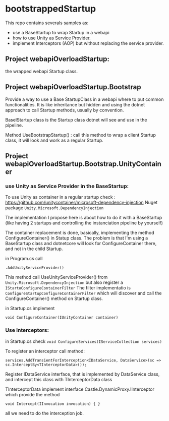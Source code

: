 # bootstrappedStartup

This repo contains severals samples as:

- use a BaseStartup to wrap Startup in a webapi
- how to use Unity as Service Provider. 
- implement Interceptors (AOP) but without replacing the service provider.

## Project webapiOverloadStartup:

the wrapped webapi Startup class.

## Project webapiOverloadStartup.Bootstrap

Provide a way to use a Base StartupClass in a webapi where to put common functionalities. 
It is like inheritance but hidden and using the dotnet approach to call Startup methods, usually by convention.

BaseIStartup class is the Startup class dotnet will see and use in the pipeline.

Method UseBootstrapStartup() : call this method to wrap a client Startup class, it will look and work as a regular Startup.

## Project webapiOverloadStartup.Bootstrap.UnityContainer

### use Unity as Service Provider in the BaseStartup: 

To use Unity as container in a regular startup check : 
https://github.com/unitycontainer/microsoft-dependency-injection
Nuget package ```Unity.Microsoft.DependencyInjection```

The implementation I propose here is about how to do it with a BaseStartup 
(like having 2 startups and controlling the instanciation pipeline by yourself)

The container replacement is done, basically, implementing the method ConfigureContainer() in Statup class.
The problem is that I'm using a BaseStartup class and dotnetcore will look for ConfigureContainer there, and not in the child Startup.

in Program.cs call 

```
.AddUnityServiceProvider() 
```
This method call UseUnityServiceProvider() from ```Unity.Microsoft.DependencyInjection``` but also register a ```IStartoConfigureContainerFilter```
The filter implementatio is ```ConfigureStartupConfigureContainerFilter``` which will discover and call the ConfigureContainer() method on Startup class.

in Startup.cs implement 
```
void ConfigureContainer(IUnityContainer container) 
```

### Use Interceptors:

in Startup.cs check  ```void ConfigureServices(IServiceCollection services)```

To register an interceptor call method:

```
services.AddTransientForInterception<IDataService, DataService>(sc => sc.InterceptBy<TInterceptorData>());
```

Register IDataService interface, that is implemented by DataService class, and intercept this class with TInterceptorData class 

TInterceptorData implement interface Castle.DynamicProxy.IInterceptor which provide the method  
```
void Intercept(IInvocation invocation) { }
```
all we need to do the interception job.
